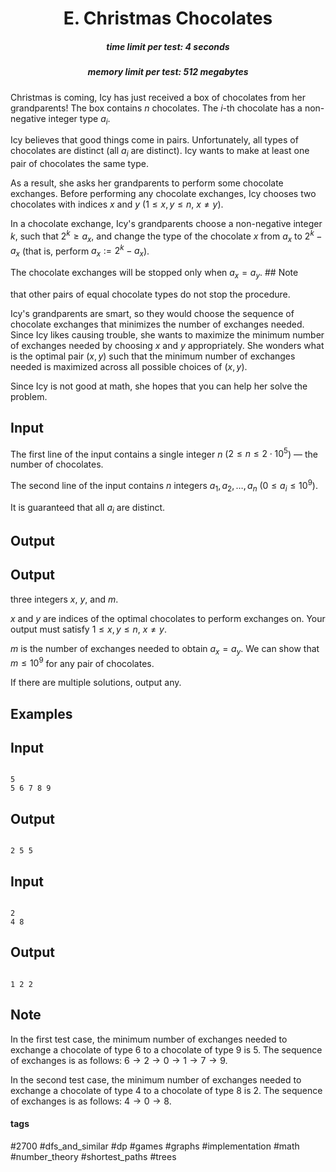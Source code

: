 <h1 style='text-align: center;'> E. Christmas Chocolates</h1>

<h5 style='text-align: center;'>time limit per test: 4 seconds</h5>
<h5 style='text-align: center;'>memory limit per test: 512 megabytes</h5>

Christmas is coming, Icy has just received a box of chocolates from her grandparents! The box contains $n$ chocolates. The $i$-th chocolate has a non-negative integer type $a_i$.

Icy believes that good things come in pairs. Unfortunately, all types of chocolates are distinct (all $a_i$ are distinct). Icy wants to make at least one pair of chocolates the same type. 

As a result, she asks her grandparents to perform some chocolate exchanges. Before performing any chocolate exchanges, Icy chooses two chocolates with indices $x$ and $y$ ($1 \le x, y \le n$, $x \ne y$).

In a chocolate exchange, Icy's grandparents choose a non-negative integer $k$, such that $2^k \ge a_x$, and change the type of the chocolate $x$ from $a_x$ to $2^k - a_x$ (that is, perform $a_x := 2^k - a_x$).

The chocolate exchanges will be stopped only when $a_x = a_y$. ## Note

 that other pairs of equal chocolate types do not stop the procedure.

Icy's grandparents are smart, so they would choose the sequence of chocolate exchanges that minimizes the number of exchanges needed. Since Icy likes causing trouble, she wants to maximize the minimum number of exchanges needed by choosing $x$ and $y$ appropriately. She wonders what is the optimal pair $(x, y)$ such that the minimum number of exchanges needed is maximized across all possible choices of $(x, y)$.

Since Icy is not good at math, she hopes that you can help her solve the problem.

## Input

The first line of the input contains a single integer $n$ ($2 \le n \le 2 \cdot 10^5$) — the number of chocolates.

The second line of the input contains $n$ integers $a_1, a_2, \dots, a_n$ ($0 \le a_i \le 10^9$).

It is guaranteed that all $a_i$ are distinct.

## Output

## Output

 three integers $x$, $y$, and $m$.

$x$ and $y$ are indices of the optimal chocolates to perform exchanges on. Your output must satisfy $1 \le x, y \le n$, $x \ne y$.

$m$ is the number of exchanges needed to obtain $a_x = a_y$. We can show that $m \le 10^9$ for any pair of chocolates.

If there are multiple solutions, output any.

## Examples

## Input


```

5
5 6 7 8 9

```
## Output


```

2 5 5

```
## Input


```

2
4 8

```
## Output


```

1 2 2
```
## Note

In the first test case, the minimum number of exchanges needed to exchange a chocolate of type $6$ to a chocolate of type $9$ is $5$. The sequence of exchanges is as follows: $6 \rightarrow 2 \rightarrow 0 \rightarrow 1 \rightarrow 7 \rightarrow 9$.

In the second test case, the minimum number of exchanges needed to exchange a chocolate of type $4$ to a chocolate of type $8$ is $2$. The sequence of exchanges is as follows: $4 \rightarrow 0 \rightarrow 8$.



#### tags 

#2700 #dfs_and_similar #dp #games #graphs #implementation #math #number_theory #shortest_paths #trees 